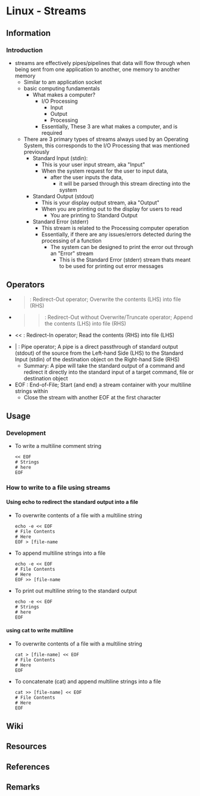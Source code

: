 # Linux - Streams

## Information
### Introduction
- streams are effectively pipes/pipelines that data will flow through when being sent from one application to another, one memory to another memory
    + Similar to am application socket
    - basic computing fundamentals
        - What makes a computer? 
            - I/O Processing
                + Input
                + Output
                + Processing
            - Essentially, These 3 are what makes a computer, and is required
    - There are 3 primary types of streams always used by an Operating System, this corresponds to the I/O Processing that was mentioned previously
        - Standard Input (stdin): 
            + This is your user input stream, aka "Input"
            - When the system request for the user to input data, 
                - after the user inputs the data, 
                    + it will be parsed through this stream directing into the system
        - Standard Output (stdout)
            + This is your display output stream, aka "Output"
            - When you are printing out to the display for users to read
                + You are printing to Standard Output
        - Standard Error (stderr)
            + This stream is related to the Processing computer operation
            - Essentially, if there are any issues/errors detected during the processing of a function
                - The system can be designed to print the error out through an "Error" stream
                    + This is the Standard Error (stderr) stream thats meant to be used for printing out error messages


## Operators
+ > : Redirect-Out operator; Overwrite the contents (LHS) into file (RHS)
+ >> : Redirect-Out without Overwrite/Truncate operator; Append the contents (LHS) into file (RHS)
+ << : Redirect-In operator; Read the contents (RHS) into file (LHS)
- | : Pipe operator; A pipe is a direct passthrough of standard output (stdout) of the source from the Left-hand Side (LHS) to the Standard Input (stdin) of the destination object on the Right-hand Side (RHS)
    + Summary: A pipe will take the standard output of a command and redirect it directly into the standard input of a target command, file or destination object
- EOF : End-of-File; Start (and end) a stream container with your multiline strings within
    + Close the stream with another EOF at the first character

## Usage
### Development
- To write a multiline comment string
    ```console
    << EOF
    # Strings
    # here
    EOF
    ```

### How to write to a file using streams 
#### Using echo to redirect the standard output into a file
- To overwrite contents of a file with a multiline string
    ```console
    echo -e << EOF
    # File Contents
    # Here
    EOF > [file-name
    ```

- To append multiline strings into a file
    ```console
    echo -e << EOF
    # File Contents
    # Here
    EOF >> [file-name
    ```

- To print out multiline string to the standard output
    ```console
    echo -e << EOF
    # Strings
    # here
    EOF
    ```

#### using cat to write multiline
- To overwrite contents of a file with a multiline string
    ```console
    cat > [file-name] << EOF
    # File Contents
    # Here
    EOF
    ```

- To concatenate (cat) and append multiline strings into a file
    ```console
    cat >> [file-name] << EOF
    # File Contents
    # Here
    EOF
    ```

## Wiki

## Resources

## References

## Remarks

